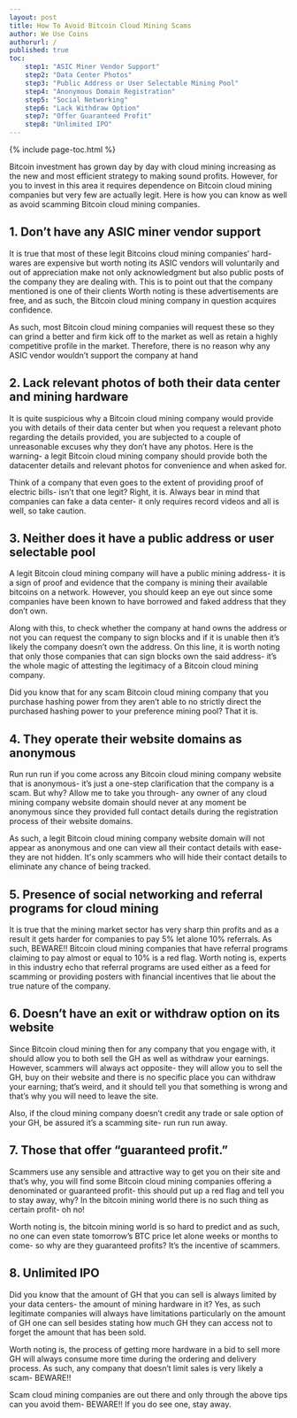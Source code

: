 ```yaml
---
layout: post
title: How To Avoid Bitcoin Cloud Mining Scams
author: We Use Coins
authorurl: /
published: true
toc:
	step1: "ASIC Miner Vendor Support"
	step2: "Data Center Photos"
	step3: "Public Address or User Selectable Mining Pool"
	step4: "Anonymous Domain Registration"
	step5: "Social Networking"
	step6: "Lack Withdraw Option"
	step7: "Offer Guaranteed Profit"
	step8: "Unlimited IPO"
---
```


{% include page-toc.html %}
<p>Bitcoin investment has grown day by day with cloud mining increasing as the new and most efficient strategy to making sound profits. However, for you to invest in this area it requires dependence on Bitcoin cloud mining companies but very few are actually legit. Here is how you can know as well as avoid scamming Bitcoin cloud mining companies. 
<h2 id="step1">1. Don’t have any ASIC miner vendor support</h2>
<p>It is true that most of these legit Bitcoins cloud mining companies’ hard-wares are expensive but worth noting its ASIC vendors will voluntarily and out of appreciation make not only acknowledgment but also public posts of the company they are dealing with. This is to point out that the company mentioned is one of their clients Worth noting is these advertisements are free, and as such, the Bitcoin cloud mining company in question acquires confidence.
<p>As such, most Bitcoin cloud mining companies will request these so they can grind a better and firm kick off to the market as well as retain a highly competitive profile in the market. Therefore, there is no reason why any ASIC vendor wouldn’t support the company at hand 
<h2 id="step2">2. Lack relevant photos of both their data center and mining hardware</h2>
<p>It is quite suspicious why a Bitcoin cloud mining company would provide you with details of their data center but when you request a relevant photo regarding the details provided, you are subjected to a couple of unreasonable excuses why they don’t have any photos. Here is the warning- a legit Bitcoin cloud mining company should provide both the datacenter details and relevant photos for convenience and when asked for.
<p>Think of a company that even goes to the extent of providing proof of electric bills- isn’t that one legit? Right, it is. Always bear in mind that companies can fake a data center- it only requires record videos and all is well, so take caution. 
<h2 id="step3">3. Neither does it have a public address or user selectable pool</h2>
<p>A legit Bitcoin cloud mining company will have a public mining address- it is a sign of proof and evidence that the company is mining their available bitcoins on a network. However, you should keep an eye out since some companies have been known to have borrowed and faked address that they don’t own.
<p>Along with this, to check whether the company at hand owns the address or not you can request the company to sign blocks and if it is unable then it’s likely the company doesn’t own the address. On this line, it is worth noting that only those companies that can sign blocks own the said address- it’s the whole magic of attesting the legitimacy of a Bitcoin cloud mining company.
<p>Did you know that for any scam Bitcoin cloud mining company that you purchase hashing power from they aren’t able to no strictly direct the purchased hashing power to your preference mining pool? That it is. 
<h2 id="step4">4. They operate their website domains as anonymous</h2>
<p>Run run run if you come across any Bitcoin cloud mining company website that is anonymous- it’s just a one-step clarification that the company is a scam. But why? Allow me to take you through- any owner of any cloud mining company website domain should never at any moment be anonymous since they provided full contact details during the registration process of their website domains.
<p>As such, a legit Bitcoin cloud mining company website domain will not appear as anonymous and one can view all their contact details with ease- they are not hidden. It's only scammers who will hide their contact details to eliminate any chance of being tracked. 
<h2 id="step5">5. Presence of social networking and referral programs for cloud mining</h2>
<p>It is true that the mining market sector has very sharp thin profits and as a result it gets harder for companies to pay 5% let alone 10% referrals. As such, BEWARE!! Bitcoin cloud mining companies that have referral programs claiming to pay almost or equal to 10% is a red flag. Worth noting is, experts in this industry echo that referral programs are used either as a feed for scamming or providing posters with financial incentives that lie about the true nature of the company. 
<h2 id="step6">6. Doesn’t have an exit or withdraw option on its website</h2>
<p>Since Bitcoin cloud mining then for any company that you engage with, it should allow you to both sell the GH as well as withdraw your earnings. However, scammers will always act opposite- they will allow you to sell the GH, buy on their website and there is no specific place you can withdraw your earning; that’s weird, and it should tell you that something is wrong and that’s why you will need to leave the site.
<p>Also, if the cloud mining company doesn’t credit any trade or sale option of your GH, be assured it’s a scamming site- run run run away. 
<h2 id="step7">7. Those that offer “guaranteed profit.”</h2>
<p>Scammers use any sensible and attractive way to get you on their site and that’s why, you will find some Bitcoin cloud mining companies offering a denominated or guaranteed profit- this should put up a red flag and tell you to stay away, why? In the bitcoin mining world there is no such thing as certain profit- oh no!
<p>Worth noting is, the bitcoin mining world is so hard to predict and as such, no one can even state tomorrow’s BTC price let alone weeks or months to come- so why are they guaranteed profits? It’s the incentive of scammers. 
<h2 id="step8">8. Unlimited IPO</h2>
<p>Did you know that the amount of GH that you can sell is always limited by your data centers- the amount of mining hardware in it? Yes, as such legitimate companies will always have limitations particularly on the amount of GH one can sell besides stating how much GH they can access not to forget the amount that has been sold.
<p>Worth noting is, the process of getting more hardware in a bid to sell more GH will always consume more time during the ordering and delivery process. As such, any company that doesn’t limit sales is very likely a scam- BEWARE!! 
<p>Scam cloud mining companies are out there and only through the above tips can you avoid them- BEWARE!! If you do see one, stay away.